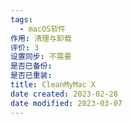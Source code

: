 ```yaml
---
tags:
  - macOS软件
作用: 清理与卸载
评价: 3
设置同步: 不需要
是否已备份:
是否已重装:
title: CleanMyMac X
date created: 2023-02-28
date modified: 2023-03-07
---
```


